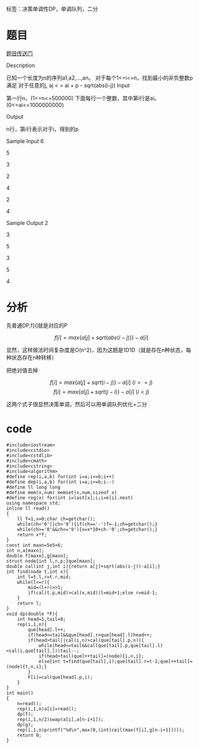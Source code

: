 ﻿---
subtitle: "正经的决策单调性"
tags: 
 - 数据结构-单调队列
 - 基础算法-二分
 - DP-决策单调性
grammar_cjkRuby: true
catalog: true
layout:  post
header-img: "img/header/P12.jpg"
preview-img: "/img/preview/P49.jpg"
---
标签：决策单调性DP，单调队列，二分

# 题目

[题目传送门](http://www.lydsy.com/JudgeOnline/problem.php?id=2216)

Description


已知一个长度为n的序列a1,a2,...,an。
对于每个1<=i<=n，找到最小的非负整数p满足 对于任意的j, aj < = ai + p - sqrt(abs(i-j))
Input

第一行n，(1<=n<=500000)
下面每行一个整数，其中第i行是ai。(0<=ai<=1000000000)

Output

n行，第i行表示对于i，得到的p

Sample Input
6

5

3

2

4

2

4

Sample Output
2

3

5

3

5

4

# 分析

先普通DP,f[i]就是对应的P

$$f[i]=max\{a[j]+sqrt(abs(i-j))\}-a[i]$$

显然，这样做法时间复杂度是O(n^2)，因为这题是1D1D（就是存在n种状态，每种状态存在n种转移）

把绝对值去掉

$$f[i]=max\{a[j]+sqrt(i-j)\}-a[i]\ (i>=j)$$
$$f[i]=max\{a[j]+sqrt(j-i)\}-a[i]\ (i<j)$$

这两个式子很显然决策单调，然后可以用单调队列优化+二分

# code

```
#include<iostream>
#include<cstdio>
#include<cstdlib>
#include<cmath>
#include<cstring>
#include<algorithm>
#define rep(i,a,b) for(int i=a;i<=b;i++)
#define dep(i,a,b) for(int i=a;i>=b;i--)
#define ll long long
#define mem(x,num) memset(x,num,sizeof x)
#define reg(x) for(int i=last[x];i;i=e[i].next)
using namespace std;
inline ll read()
{
	ll f=1,x=0;char ch=getchar();
	while(ch<'0'||ch>'9'){if(ch=='-')f=-1;ch=getchar();}
	while(ch>='0'&&ch<='9'){x=x*10+ch-'0';ch=getchar();}
	return x*f;
}
const int maxn=5e5+6;
int n,a[maxn];
double f[maxn],g[maxn];
struct node{int l,r,p;}que[maxn];
double cal(int j,int i){return a[j]+sqrt(abs(i-j))-a[i];}
int find(node t,int x){
	int l=t.l,r=t.r,mid;
	while(l<=r){
		mid=(l+r)>>1;
		if(cal(t.p,mid)>cal(x,mid))l=mid+1;else r=mid-1;
	}
	return l;
}
void dp(double *F){
	int head=1,tail=0;
	rep(i,1,n){
		que[head].l++;
		if(head<=tail&&que[head].r<que[head].l)head++;
		if(head>tail||cal(i,n)>cal(que[tail].p,n)){
			while(head<=tail&&cal(que[tail].p,que[tail].l)<cal(i,que[tail].l))tail--;
			if(head>tail)que[++tail]=(node){i,n,i};
			else{int t=find(que[tail],i);que[tail].r=t-1;que[++tail]=(node){t,n,i};}
		}
		F[i]=cal(que[head].p,i);
	}
}
int main()
{
	n=read();
	rep(i,1,n)a[i]=read();
	dp(f);
	rep(i,1,n/2)swap(a[i],a[n-i+1]);
	dp(g);
	rep(i,1,n)printf("%d\n",max(0,(int)ceil(max(f[i],g[n-i+1]))));
	return 0;
}
```


